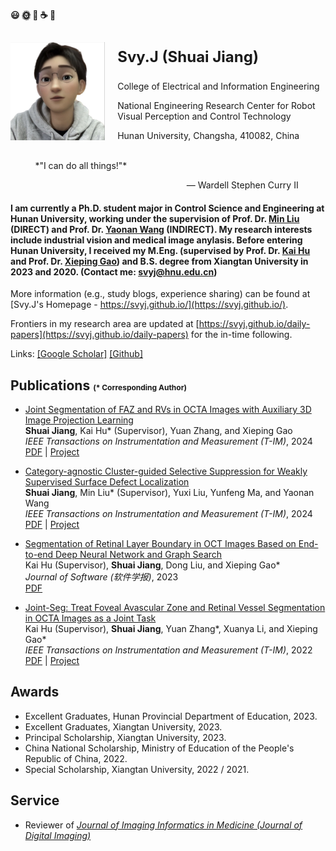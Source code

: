 **&#128515; &#127774; &#128107; &#9749; &#127934;** 


<div style="display: flex; align-items: center;">
    <img src="img/aijs.jpg" style="margin-right: 20px; width: 30%; height: 30%" />
    <div>
        <p style="font-size: 24px; font-weight: bold;">Svy.J (Shuai Jiang)</p>
        <p>College of Electrical and Information Engineering</p>
        <p>National Engineering Research Center for Robot Visual Perception and Control Technology</p>
        <p>Hunan University, Changsha, 410082, China </p>
    </div>
</div>


<br>
&nbsp;&nbsp;&nbsp;&nbsp;&nbsp;&nbsp;&nbsp;&nbsp;&nbsp; *"I can do all things!"* 

<p align="right"> — Wardell Stephen Curry II &nbsp;&nbsp;&nbsp;&nbsp;&nbsp;&nbsp;&nbsp;&nbsp;&nbsp;&nbsp;</p>

#### **I am currently a Ph.D. student major in Control Science and Engineering at Hunan University, working under the supervision of Prof. Dr. [Min Liu](http://eeit.hnu.edu.cn/info/1291/5218.htm) (DIRECT) and Prof. Dr. [Yaonan Wang](http://eeit.hnu.edu.cn/info/1277/4490.htm) (INDIRECT). My research interests include industrial vision and medical image anylasis. Before entering Hunan University, I received my M.Eng. (supervised by Prof. Dr. [Kai Hu](https://jwxy.xtu.edu.cn/info/1147/2508.htm) and Prof. Dr. [Xieping Gao](https://cise.hunnu.edu.cn/info/1366/5202.htm)) and B.S. degree from Xiangtan University in 2023 and 2020. (Contact me: svyj@hnu.edu.cn)**

More information (e.g., study blogs, experience sharing) can be found at [Svy.J's Homepage - https://svyj.github.io/](https://svyj.github.io/).

Frontiers in my research area are updated at [https://svyj.github.io/daily-papers](https://svyj.github.io/daily-papers) for the in-time following.

Links: [[Google Scholar]](https://scholar.google.com/citations?user=9yWuLtsAAAAJ)  [[Github]](https://github.com/SvyJ)  


## **Publications** <span style="font-size: 12px; font-weight: bold;">(* Corresponding Author)</span>
- [Joint Segmentation of FAZ and RVs in OCTA Images with Auxiliary 3D Image Projection Learning](https://ieeexplore.ieee.org)<br>
  **Shuai Jiang**, Kai Hu* (Supervisor), Yuan Zhang, and Xieping Gao<br>
  _IEEE Transactions on Instrumentation and Measurement (T-IM)_, 2024<br>
  [PDF](https://ieeexplore.ieee.org) | [Project](https://svyj.github.io/Joint-Seg/)

- [Category-agnostic Cluster-guided Selective Suppression for Weakly Supervised Surface Defect Localization](https://ieeexplore.ieee.org)<br>
  **Shuai Jiang**, Min Liu* (Supervisor), Yuxi Liu, Yunfeng Ma, and Yaonan Wang<br>
  _IEEE Transactions on Instrumentation and Measurement (T-IM)_, 2024<br>
  [PDF](https://ieeexplore.ieee.org) | [Project](https://svyj.github.io/CSS/)

- [Segmentation of Retinal Layer Boundary in OCT Images Based on End-to-end Deep Neural Network and Graph Search](https://www.jos.org.cn/jos/article/abstract/6895)<br>
  Kai Hu (Supervisor), **Shuai Jiang**, Dong Liu, and Xieping Gao*<br>
  _Journal of Software (软件学报)_, 2023<br>
  [PDF](https://www.jos.org.cn/jos/article/abstract/6895)

- [Joint-Seg: Treat Foveal Avascular Zone and Retinal Vessel Segmentation in OCTA Images as a Joint Task](https://ieeexplore.ieee.org/document/9837090)<br>
  Kai Hu (Supervisor), **Shuai Jiang**, Yuan Zhang*, Xuanya Li, and Xieping Gao*<br>
  _IEEE Transactions on Instrumentation and Measurement (T-IM)_, 2022<br>
  [PDF](https://ieeexplore.ieee.org/document/9837090) | [Project](https://svyj.github.io/Joint-Seg/)

## **Awards**
- Excellent Graduates, Hunan Provincial Department of Education, 2023.
- Excellent Graduates, Xiangtan University, 2023.
- Principal Scholarship, Xiangtan University, 2023.
- China National Scholarship, Ministry of Education of the People's Republic of China, 2022.
- Special Scholarship, Xiangtan University, 2022 / 2021.

## **Service**
- Reviewer of [_Journal of Imaging Informatics in Medicine (Journal of Digital Imaging)_](https://link.springer.com/journal/10278)
